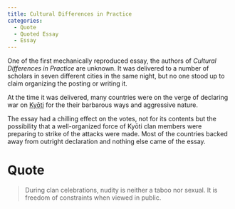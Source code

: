 ```yaml
---
title: Cultural Differences in Practice
categories:
  - Quote
  - Quoted Essay
  - Essay
---
```


One of the first mechanically reproduced essay, the authors of *Cultural Differences in Practice* are unknown. It was delivered to a number of scholars in seven different cities in the same night, but no one stood up to claim organizing the posting or writing it.

At the time it was delivered, many countries were on the verge of declaring war on [Kyōti]() for the their barbarous ways and aggressive nature.

The essay had a chilling effect on the votes, not for its contents but the possibility that a well-organized force of Kyōti clan members were preparing to strike of the attacks were made. Most of the countries backed away from outright declaration and nothing else came of the essay.

# Quote

> During clan celebrations, nudity is neither a taboo nor sexual. It is freedom of constraints when viewed in public.

